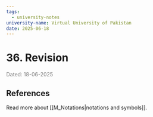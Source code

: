 ```yaml
---
tags:
  - university-notes
university-name: Virtual University of Pakistan
date: 2025-06-18
---
```


# 36. Revision

<span style="color: gray;">Dated: 18-06-2025</span>

## References

Read more about [[M_Notations|notations and symbols]].
